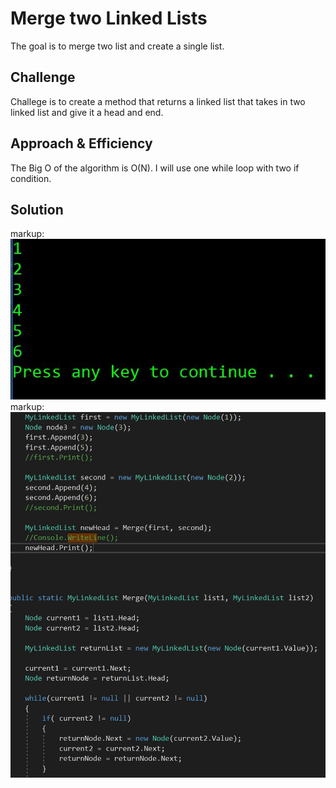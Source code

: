 # Merge two Linked Lists
The goal is to merge two list and create a single list. 

## Challenge
Challege is to create a method that returns a linked list that takes in two linked list and give it a head and end. 

## Approach & Efficiency
The Big O of the algorithm is O(N). I will use one while loop with two if condition. 


## Solution

markup: ![linked Merge](/Assets/llmerge2.JPG)
markup: ![list merge](/Assets/llmerge1.JPG)

